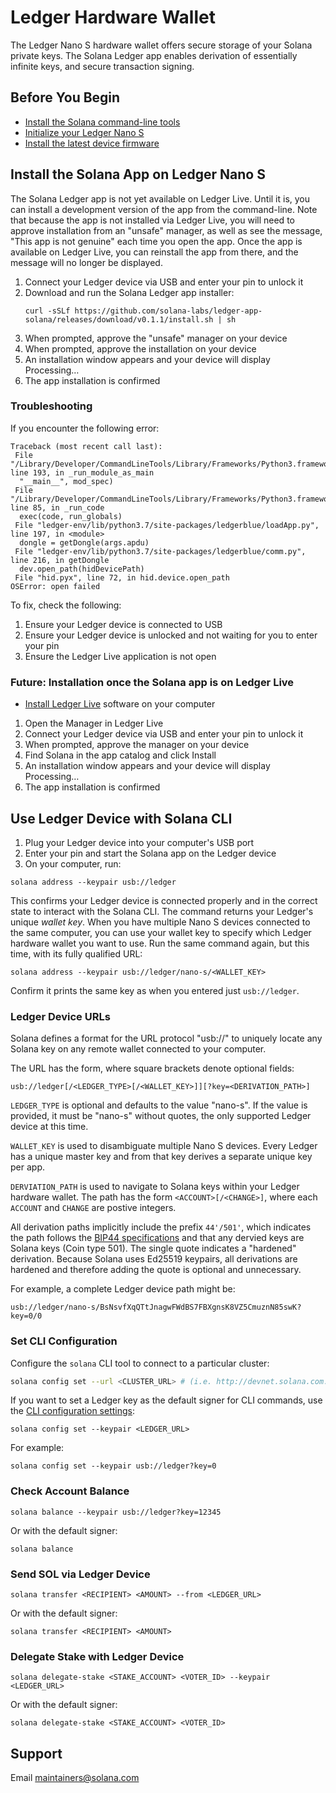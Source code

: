 # Ledger Hardware Wallet

The Ledger Nano S hardware wallet offers secure storage of your Solana private
keys. The Solana Ledger app enables derivation of essentially infinite keys, and
secure transaction signing.

## Before You Begin

- [Install the Solana command-line tools](../install-solana.md)
- [Initialize your Ledger Nano S](https://support.ledger.com/hc/en-us/articles/360000613793)
- [Install the latest device firmware](https://support.ledgerwallet.com/hc/en-us/articles/360002731113-Update-Ledger-Nano-S-firmware)

## Install the Solana App on Ledger Nano S

The Solana Ledger app is not yet available on Ledger Live. Until it is, you
can install a development version of the app from the command-line. Note that
because the app is not installed via Ledger Live, you will need to approve
installation from an "unsafe" manager, as well as see the message, "This app
is not genuine" each time you open the app. Once the app is available on
Ledger Live, you can reinstall the app from there, and the message will no
longer be displayed.

1. Connect your Ledger device via USB and enter your pin to unlock it
2. Download and run the Solana Ledger app installer:
   ```text
   curl -sSLf https://github.com/solana-labs/ledger-app-solana/releases/download/v0.1.1/install.sh | sh
   ```
3. When prompted, approve the "unsafe" manager on your device
4. When prompted, approve the installation on your device
5. An installation window appears and your device will display Processing…
6. The app installation is confirmed

### Troubleshooting

If you encounter the following error:

```text
Traceback (most recent call last):
 File "/Library/Developer/CommandLineTools/Library/Frameworks/Python3.framework/Versions/3.7/lib/python3.7/runpy.py", line 193, in _run_module_as_main
  "__main__", mod_spec)
 File "/Library/Developer/CommandLineTools/Library/Frameworks/Python3.framework/Versions/3.7/lib/python3.7/runpy.py", line 85, in _run_code
  exec(code, run_globals)
 File "ledger-env/lib/python3.7/site-packages/ledgerblue/loadApp.py", line 197, in <module>
  dongle = getDongle(args.apdu)
 File "ledger-env/lib/python3.7/site-packages/ledgerblue/comm.py", line 216, in getDongle
  dev.open_path(hidDevicePath)
 File "hid.pyx", line 72, in hid.device.open_path
OSError: open failed
```

To fix, check the following:
1. Ensure your Ledger device is connected to USB
2. Ensure your Ledger device is unlocked and not waiting for you to enter your pin
3. Ensure the Ledger Live application is not open

### Future: Installation once the Solana app is on Ledger Live

- [Install Ledger Live](https://support.ledger.com/hc/en-us/articles/360006395553/) software on your computer

1. Open the Manager in Ledger Live
2. Connect your Ledger device via USB and enter your pin to unlock it
3. When prompted, approve the manager on your device
4. Find Solana in the app catalog and click Install
5. An installation window appears and your device will display Processing…
6. The app installation is confirmed

## Use Ledger Device with Solana CLI

1. Plug your Ledger device into your computer's USB port
2. Enter your pin and start the Solana app on the Ledger device
3. On your computer, run:

```text
solana address --keypair usb://ledger
```

This confirms your Ledger device is connected properly and in the correct state
to interact with the Solana CLI. The command returns your Ledger's unique
*wallet key*. When you have multiple Nano S devices connected to the same
computer, you can use your wallet key to specify which Ledger hardware wallet
you want to use. Run the same command again, but this time, with its fully
qualified URL:

```text
solana address --keypair usb://ledger/nano-s/<WALLET_KEY>
```

Confirm it prints the same key as when you entered just `usb://ledger`.

### Ledger Device URLs

Solana defines a format for the URL protocol "usb://" to uniquely locate any Solana key on
any remote wallet connected to your computer.

The URL has the form, where square brackets denote optional fields:

```text
usb://ledger[/<LEDGER_TYPE>[/<WALLET_KEY>]][?key=<DERIVATION_PATH>]
```

`LEDGER_TYPE` is optional and defaults to the value "nano-s". If the value is provided,
it must be "nano-s" without quotes, the only supported Ledger device at this time.

`WALLET_KEY` is used to disambiguate multiple Nano S devices. Every Ledger has
a unique master key and from that key derives a separate unique key per app.

`DERVIATION_PATH` is used to navigate to Solana keys within your Ledger hardware
wallet. The path has the form `<ACCOUNT>[/<CHANGE>]`, where each `ACCOUNT` and
`CHANGE` are postive integers.

All derivation paths implicitly include the prefix `44'/501'`, which indicates
the path follows the [BIP44 specifications](https://github.com/bitcoin/bips/blob/master/bip-0044.mediawiki)
and that any dervied keys are Solana keys (Coin type 501).  The single quote
indicates a "hardened" derivation. Because Solana uses Ed25519 keypairs, all
derivations are hardened and therefore adding the quote is optional and
unnecessary.

For example, a complete Ledger device path might be:

```text
usb://ledger/nano-s/BsNsvfXqQTtJnagwFWdBS7FBXgnsK8VZ5CmuznN85swK?key=0/0
```

### Set CLI Configuration

Configure the `solana` CLI tool to connect to a particular cluster:

```bash
solana config set --url <CLUSTER_URL> # (i.e. http://devnet.solana.com:8899)
```

If you want to set a Ledger key as the default signer for CLI commands, use the
[CLI configuration settings](../cli/usage.md#solana-config):

```text
solana config set --keypair <LEDGER_URL>
```

For example:

```text
solana config set --keypair usb://ledger?key=0
```

### Check Account Balance

```text
solana balance --keypair usb://ledger?key=12345
```

Or with the default signer:

```text
solana balance
```

### Send SOL via Ledger Device

```text
solana transfer <RECIPIENT> <AMOUNT> --from <LEDGER_URL>
```

Or with the default signer:

```text
solana transfer <RECIPIENT> <AMOUNT>
```

### Delegate Stake with Ledger Device

```text
solana delegate-stake <STAKE_ACCOUNT> <VOTER_ID> --keypair <LEDGER_URL>
```

Or with the default signer:

```text
solana delegate-stake <STAKE_ACCOUNT> <VOTER_ID>
```

## Support

Email maintainers@solana.com
